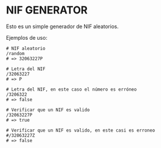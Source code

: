 # NIF GENERATOR

Esto es un simple generador de NIF aleatorios.

Ejemplos de uso:

    # NIF aleatorio
    /random
    # => 32063227P
    
    # Letra del NIF
    /32063227
    # => P
    
    # Letra del NIF, en este caso el número es erróneo
    /3206322
    # => false
    
    # Verificar que un NIF es valido
    /32063227P
    # => true
    
    # Verificar que un NIF es valido, en este casi es erroneo
    #/32063227Z
    # => false
    
    
    
    